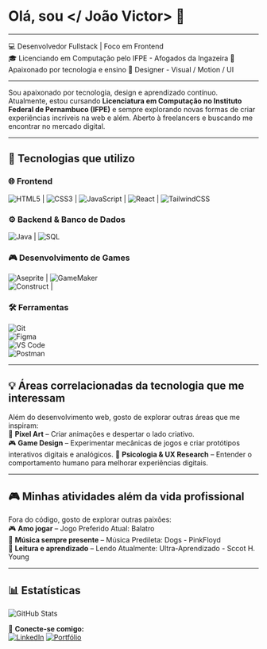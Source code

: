 # Olá, sou </ João Victor> 👾

--- 

💻 Desenvolvedor Fullstack | Foco em Frontend  
🎓 Licenciando em Computação pelo IFPE - Afogados da Ingazeira
🚀 Apaixonado por tecnologia e ensino
🎨 Designer - Visual / Motion / UI

---

Sou apaixonado por tecnologia, design e aprendizado contínuo. 
Atualmente, estou cursando **Licenciatura em Computação no Instituto Federal de Pernambuco (IFPE)** e sempre explorando novas formas de criar experiências incríveis na web e além.
Aberto à freelancers e buscando me encontrar no mercado digital.

---

## 🚀 **Tecnologias que utilizo**  

### 🌐 **Frontend**  
![HTML5](https://img.shields.io/badge/HTML5-E34F26?style=for-the-badge&logo=html5&logoColor=white) | ![CSS3](https://img.shields.io/badge/CSS3-1572B6?style=for-the-badge&logo=css3&logoColor=white) | ![JavaScript](https://img.shields.io/badge/JavaScript-F7DF1E?style=for-the-badge&logo=javascript&logoColor=black)  | ![React](https://img.shields.io/badge/React-61DAFB?style=for-the-badge&logo=react&logoColor=black) | ![TailwindCSS](https://img.shields.io/badge/TailwindCSS-38B2AC?style=for-the-badge&logo=tailwind-css&logoColor=white)  

### ⚙️ **Backend & Banco de Dados**  
![Java](https://img.shields.io/badge/Java-007396?style=for-the-badge&logo=java&logoColor=white) | ![SQL](https://img.shields.io/badge/SQL-4479A1?style=for-the-badge&logo=mysql&logoColor=white)  

### 🎮 **Desenvolvimento de Games**  
![Aseprite](https://img.shields.io/badge/Aseprite-7D929E?style=for-the-badge&logo=aseprite&logoColor=white)  | ![GameMaker](https://img.shields.io/badge/GameMaker-000000?style=for-the-badge&logo=yoYoGames&logoColor=white)  
![Construct](https://img.shields.io/badge/Construct-FFB300?style=for-the-badge&logo=construct-3&logoColor=white) |

### 🛠️ **Ferramentas**  
![Git](https://img.shields.io/badge/Git-F05032?style=for-the-badge&logo=git&logoColor=white)  
![Figma](https://img.shields.io/badge/Figma-F24E1E?style=for-the-badge&logo=figma&logoColor=white)  
![VS Code](https://img.shields.io/badge/VS%20Code-007ACC?style=for-the-badge&logo=visual-studio-code&logoColor=white)  
![Postman](https://img.shields.io/badge/Postman-FF6C37?style=for-the-badge&logo=postman&logoColor=white)  

---

## 💡 **Áreas correlacionadas da tecnologia que me interessam**  
Além do desenvolvimento web, gosto de explorar outras áreas que me inspiram:  
🎨 **Pixel Art** – Criar animações e despertar o lado criativo.  
🎮 **Game Design** – Experimentar mecânicas de jogos e criar protótipos interativos digitais e analógicos.
🧠 **Psicologia & UX Research** – Entender o comportamento humano para melhorar experiências digitais.

---

## 🎮 **Minhas atividades além da vida profissional**  
Fora do código, gosto de explorar outras paixões:  
🎮 **Amo jogar** – Jogo Preferido Atual: Balatro  
🎵 **Música sempre presente** – Música Predileta: Dogs - PinkFloyd  
📖 **Leitura e aprendizado** – Lendo Atualmente: Ultra-Aprendizado - Sccot H. Young

---

## 📊 Estatísticas
![GitHub Stats](https://github-readme-stats.vercel.app/api?username=faonictor&show_icons=true&theme=radical)
  
🔗 **Conecte-se comigo:**  
[![LinkedIn](https://img.shields.io/badge/-LinkedIn-blue?style=flat-square&logo=linkedin)](https://linkedin.com/in/seu-perfil)
[![Portfólio](https://img.shields.io/badge/-Portfólio-black?style=flat-square&logo=web)](https://portfólio-em-desenvolvimento.com)

